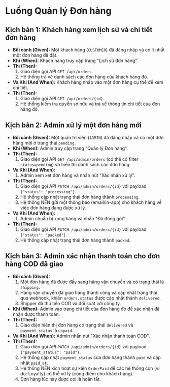 # Luồng Quản lý Đơn hàng

## Kịch bản 1: Khách hàng xem lịch sử và chi tiết đơn hàng

-   **Bối cảnh (Given):** Một khách hàng (`CUSTOMER`) đã đăng nhập và có ít nhất một đơn hàng đã đặt.
-   **Khi (When):** Khách hàng truy cập trang "Lịch sử đơn hàng".
-   **Thì (Then):**
    1.  Giao diện gọi API `GET /api/orders`.
    2.  Hệ thống trả về danh sách các đơn hàng của khách hàng đó.
-   **Và Khi (And When):** Khách hàng nhấp vào một đơn hàng cụ thể để xem chi tiết.
-   **Thì (Then):**
    1.  Giao diện gọi API `GET /api/orders/{id}`.
    2.  Hệ thống kiểm tra quyền sở hữu và trả về thông tin chi tiết của đơn hàng đó.

## Kịch bản 2: Admin xử lý một đơn hàng mới

-   **Bối cảnh (Given):** Một quản trị viên (`ADMIN`) đã đăng nhập và có một đơn hàng mới ở trạng thái `pending`.
-   **Khi (When):** Admin truy cập trang "Quản lý Đơn hàng".
-   **Thì (Then):**
    1.  Giao diện gọi API `GET /api/admin/orders` (có thể có filter `status=pending`) và hiển thị danh sách các đơn hàng.
-   **Và Khi (And When):**
    1.  Admin xem xét đơn hàng và nhấn nút "Xác nhận xử lý".
-   **Thì (Then):**
    1.  Giao diện gọi API `PATCH /api/admin/orders/{id}` với payload `{"status": "processing"}`.
    2.  Hệ thống cập nhật trạng thái đơn hàng thành `processing`.
    3.  Hệ thống NÊN gửi một thông báo (email/in-app) cho khách hàng về việc đơn hàng đang được xử lý.
-   **Và Khi (And When):**
    1.  Admin chuẩn bị xong hàng và nhấn "Đã đóng gói".
-   **Thì (Then):**
    1.  Giao diện gọi API `PATCH /api/admin/orders/{id}` với payload `{"status": "packed"}`.
    2.  Hệ thống cập nhật trạng thái đơn hàng thành `packed`.

## Kịch bản 3: Admin xác nhận thanh toán cho đơn hàng COD đã giao

-   **Bối cảnh (Given):**
    1.  Một đơn hàng đã được đẩy sang hãng vận chuyển và có trạng thái là `shipping`.
    2.  Hãng vận chuyển đã giao hàng thành công và cập nhật trạng thái qua webhook, khiến `orders.status` được cập nhật thành `delivered`.
    3.  Shipper đã thu tiền COD và đối soát với công ty.
-   **Khi (When):** Admin vào trang chi tiết của đơn hàng đó để xác nhận đã nhận được thanh toán.
-   **Thì (Then):**
    1.  Giao diện hiển thị đơn hàng có trạng thái `delivered` và `payment_status` là `unpaid`.
-   **Và Khi (And When):** Admin nhấn nút "Xác nhận thanh toán COD".
-   **Thì (Then):**
    1.  Giao diện gọi API `PATCH /api/admin/orders/{id}` với payload `{"payment_status": "paid"}`.
    2.  Hệ thống cập nhật `payment_status` của đơn hàng thành `paid` và cập nhật `paid_at`.
    3.  Hệ thống NÊN kích hoạt sự kiện `OrderPaid` để các hệ thống con (ví dụ: Loyalty) có thể xử lý (cộng điểm cho khách hàng).
    4.  Đơn hàng lúc này được coi là hoàn tất.

